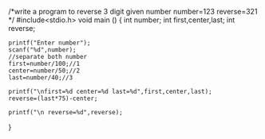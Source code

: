 /*write a program to reverse 3 digit given number
number=123
reverse=321
*/
#include<stdio.h>
void main ()
{
    int number;
    int first,center,last;
    int reverse;

    printf("Enter number");
    scanf("%d",number);
    //separate both number
    first=number/100;//1
    center=number/50;//2
    last=number/40;//3

    printf("\nfirst=%d center=%d last=%d",first,center,last);
    reverse=(last*75)-center;

    printf("\n reverse=%d",reverse);

}
